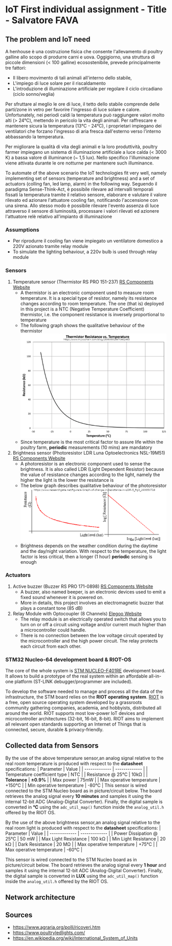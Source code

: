 # IoT First individual assignment - Title - Salvatore FAVA

## The problem and IoT need
A henhouse è una costruzione fisica che consente l'allevamento di poultry galline allo scopo di produrre carni e uova. Oggigiorno, una struttura di piccole dimensioni (< 100 galline) ecosostenibile, prevede principalmente tre fattori:
- Il libero movimento di tali animali all'interno dello stabile, 
- L'impiego di luce solare per il riscaldamento
- L'introduzione di illuminazione artificiale per regolare il ciclo circadiano (ciclo sonno/veglia)

Per sfruttare al meglio le ore di luce, il tetto dello stabile comprende delle parti/zone in vetro per favorire l'ingresso di luce solare e calore. Unfortunately, nei periodi caldi la temperatura può raggiungere valori molto alti (> 24°C), mettendo in pericolo la vita degli animali. Per raffrescare e mantenere sicura la temperatura (13°C - 24°C), i proprietari impiegano dei ventilatori che forzano l'ingresso di aria fresca dall'esterno verso l'interno abbassando la temperatura. 

Per migliorare la qualità di vita degli animali e la loro produttività, poultry farmer impiegano un sistema di illuminazione artificiale a luce calda (< 3000 K) a bassa valore di illuminance (~ 1,5 lux). Nello specifico l'illuminazione viene attivata durante le ore notturne per mantenere such illuminance. 

To automate of the above scenario the IoT technologies fit very well, namely implementing set of sensors (temperature and brightness) and a set of actuators (colling fan, led lamp, alarm) in the following way. Seguendo il paradigma Sense-Think-Act, è possibile rilevare ad intervalli temporali fissati la temperatura tramite il relativo sensore, elaborare e valutare il valore rilevato ed azionare l'attuatore cooling fan, notificando l'accensione con una sirena. Allo stesso modo è possibile rilevare l'evento assenza di luce attraverso il sensore di luminosità, processare i valori rilevati ed azionere l'attuatore relè relativo all'impianto di illuminazione

### Assumptions
- Per riprodurre il cooling fan viene impiegato un ventilatore domestico a 220V azionato tramite relay module
- To simulate the lighting behaviour, a 220v bulb is used through relay module


### Sensors
1. Temperature sensor (Thermistor RS PRO 151-237) [RS Components Website](https://it.rs-online.com/web/p/termistori/0151237/)
    - A thermistor is an electronic component used to measure room temperature. It is a special type of resistor, namely its resistance changes according to room temperature. The one (that is) deployed in this project is a NTC (Negative Temperature Coefficient) thermistor, i.e. the component resistance is inversely proportional to temperature
    - The following graph shows the qualitative behaviour of the thermistor ![ThermistorGraph](Picture/ThermistorGraph.jpg "ThermistorGraph")
    - Since temperature is the most critical factor to assure life within the poultry farm, **periodic** measurements (10 mins) are mandatory   
2. Brightness sensor (Photoresistor LDR Luna Optoelectronics NSL-19M51) [RS Components Website](https://it.rs-online.com/web/p/ldr-fotoresistenze/9146710/)
    - A photoresistor is an electronic component used to sense the brightness. It is also called LDR (Light Dependent Resistor) because the value of resistance changes according to the light, namely the higher the light is the lower the resistance is
    - The below graph describes qualitative behaviour of the photoresistor  ![PhotoresistorGraph](Picture/PhotoresistorGraph.png "PhotoresistorGraph")
    - Brightness depends on the weather condition during the daytime and the day/night variation. With respect to the temperature, the light factor is less critical, then a longer (1 hour) **periodic** sensing is enough

### Actuators
1. Active buzzer (Buzzer RS PRO 171-0898) [RS Components Website](https://it.rs-online.com/web/p/buzzer-magnetici/1710898/)
    - A buzzer, also named beeper, is an electronic devices used to emit a fixed sound whenever it is powered on. 
    - More in details, this project involves an electromagnetic buzzer that plays a constant tone (85 dB) 
2. Relay Module with Optocoupler (8 Channels) [Elegoo Website](https://www.elegoo.com/collections/electronic-component-kits/products/elegoo-8-channel-relay-module-kit?variant=32467576324144)
    - The relay module is an electrically operated switch that allows you to turn on or off a circuit using voltage and/or current much higher than a microcontroller could handle. 
    - There is no connection between the low voltage circuit operated by the microcontroller and the high power circuit. The relay protects each circuit from each other.

### STM32 Nucleo-64 development board & RIOT-OS
The core of the whole system is [STM NUCLEO-F401RE](https://www.st.com/en/evaluation-tools/nucleo-f401re.html) development board. It allows to build a prototype of the real system within an affordable all-in-one platform (ST-LINK debugger/programmer are included).

To develop the software needed to manage and process all the data of the infrastructure, the STM board relies on the **RIOT operating system**.
[RIOT](https://www.riot-os.org/)  is a free, open source operating system developed by a grassroots community gathering companies, academia, and hobbyists, distributed all around the world. RIOT supports most low-power IoT devices and microcontroller architectures (32-bit, 16-bit, 8-bit). RIOT aims to implement all relevant open standards supporting an Internet of Things that is connected, secure, durable & privacy-friendly.

## Collected data from Sensors
By the use of the above temperature sensor,an analog signal relative to the real room temperature is produced with respect to the **datasheet** specifications:
|   Parameter   |    Value    |
| ------------- | ------------- |
| Temperature coefficient type  | NTC  |
| Resistance @ 25°C  | 10kΩ  |
| **Tolerance**  | 	**±0.9%**  |
| Max power  | 75mW  |
| Max operative temperature  | +150°C |
| Min operative temperature  | -80°C |
This sensor is wired connected to the STM Nucleo board as in picture/circuit below. The board retrieves the analog signal every **10 minutes** and samples it using the internal 12-bit ADC (Analog-Digital Converter). Finally, the digital sample is converted in **°C** using the ``` adc_util_map() ``` function inside the ``` analog_util.h ``` offered by the RIOT OS.

By the use of the above brightness sensor,an analog signal relative to the real room light is produced with respect to the **datasheet** specifications:
|   Parameter   |    Value    |
| ------------- | ------------- |
| Power Dissipation @ 25°C | 50 mW |
| Max Light Resistance | 100 kΩ  |
| Min Light Resistance | 20 kΩ  |
| Dark Resistance  | 20 MΩ  |
| Max operative temperature  | +75°C |
| Max operative temperature  | -60°C |

This sensor is wired connected to the STM Nucleo board as in picture/circuit below. The board retrieves the analog signal every **1 hour** and samples it using the internal 12-bit ADC (Analog-Digital Converter). Finally, the digital sample is converted in **LUX** using the ``` adc_util_map() ``` function inside the ``` analog_util.h ``` offered by the RIOT OS.  

## Network architecture

## Sources
* https://www.agraria.org/polli/ricoveri.htm
* https://www.poultryledlights.com/
* https://en.wikipedia.org/wiki/International_System_of_Units
